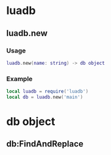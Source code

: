 # luadb
## luadb.new
### Usage
```lua
luadb.new(name: string) -> db object
```
### Example
```lua
local luadb = require('luadb')
local db = luadb.new('main')
```
# db object
## db:FindAndReplace



###